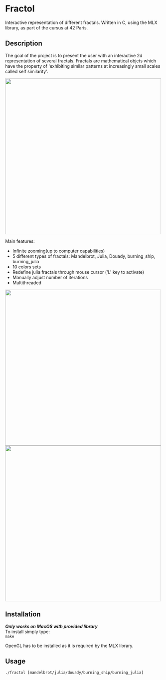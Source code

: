 # Fractol
Interactive representation of different fractals. Written in C, using the MLX library, as part of the cursus at 42 Paris.

## Description

The goal of the project is to present the user with an interactive 2d representation of several fractals.
Fractals are mathematical objets which have the property of 'exhibiting similar patterns at increasingly small scales called self similarity'.

<img src="http://g.recordit.co/guNjGlKdLh.gif" width=500 height=500/>

Main features:
* Infinite zooming(up to computer capabilities) 
* 5 different types of fractals: Mandelbrot, Julia, Douady, burning_ship, burning_julia
* 10 colors sets
* Redefine julia fractals through mouse cursor ('L' key to activate)
* Manually adjust number of iterations
* Multithreaded

<img src="http://g.recordit.co/DpJv4uwGql.gif" width=500 height=500/>
<img src="http://g.recordit.co/9X4wusu1ye.gif" width=500 height=500/>

## Installation
***Only works on MacOS with provided library***<br/>
To install simply type: <br/>
`make`

OpenGL has to be installed as it is required by the MLX library.

## Usage
`./fractol [mandelbrot/julia/douady/burning_ship/burning_julia]`
